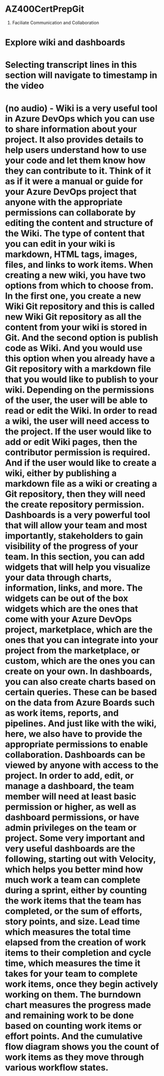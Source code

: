 # AZ400CertPrepGit
1. Faciliate Communication and Collaboration
#
# Explore wiki and dashboards
# Selecting transcript lines in this section will navigate to timestamp in the video
# (no audio) - Wiki is a very useful tool in Azure DevOps which you can use to share information about your project. It also provides details to help users understand how to use your code and let them know how they can contribute to it. Think of it as if it were a manual or guide for your Azure DevOps project that anyone with the appropriate permissions can collaborate by editing the content and structure of the Wiki. The type of content that you can edit in your wiki is markdown, HTML tags, images, files, and links to work items. When creating a new wiki, you have two options from which to choose from. In the first one, you create a new Wiki Git repository and this is called new Wiki Git repository as all the content from your wiki is stored in Git. And the second option is publish code as Wiki. And you would use this option when you already have a Git repository with a markdown file that you would like to publish to your wiki. Depending on the permissions of the user, the user will be able to read or edit the Wiki. In order to read a wiki, the user will need access to the project. If the user would like to add or edit Wiki pages, then the contributor permission is required. And if the user would like to create a wiki, either by publishing a markdown file as a wiki or creating a Git repository, then they will need the create repository permission. Dashboards is a very powerful tool that will allow your team and most importantly, stakeholders to gain visibility of the progress of your team. In this section, you can add widgets that will help you visualize your data through charts, information, links, and more. The widgets can be out of the box widgets which are the ones that come with your Azure DevOps project, marketplace, which are the ones that you can integrate into your project from the marketplace, or custom, which are the ones you can create on your own. In dashboards, you can also create charts based on certain queries. These can be based on the data from Azure Boards such as work items, reports, and pipelines. And just like with the wiki, here, we also have to provide the appropriate permissions to enable collaboration. Dashboards can be viewed by anyone with access to the project. In order to add, edit, or manage a dashboard, the team member will need at least basic permission or higher, as well as dashboard permissions, or have admin privileges on the team or project. Some very important and very useful dashboards are the following, starting out with Velocity, which helps you better mind how much work a team can complete during a sprint, either by counting the work items that the team has completed, or the sum of efforts, story points, and size. Lead time which measures the total time elapsed from the creation of work items to their completion and cycle time, which measures the time it takes for your team to complete work items, once they begin actively working on them. The burndown chart measures the progress made and remaining work to be done based on counting work items or effort points. And the cumulative flow diagram shows you the count of work items as they move through various workflow states.

